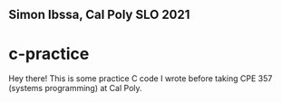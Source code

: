 ## Simon Ibssa, Cal Poly SLO 2021
# c-practice

Hey there! This is some practice C code I wrote before taking CPE 357 (systems programming) at Cal Poly. 



